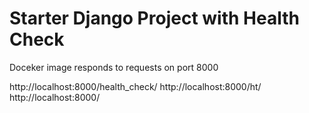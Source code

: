 # Starter Django Project with Health Check

Doceker image responds to requests on port 8000

http://localhost:8000/health_check/
http://localhost:8000/ht/
http://localhost:8000/

